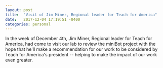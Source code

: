 ```yaml
---
layout: post
title:  "Visit of Jim Miner, Regional leader for Teach for America"
date:   2017-12-04 17:19:51 -0400
categories: personal
---
```


In the week of December 4th, Jim Miner, Regional leader for Teach for America, had come to visit our lab to review the miniBot project with the hope that he'll make a recommendation for our work to be considered by Teach for America's president -- helping to make the impact of our work even greater.

[jekyll-docs]: https://jekyllrb.com/docs/home
[jekyll-gh]:   https://github.com/jekyll/jekyll
[jekyll-talk]: https://talk.jekyllrb.com/
